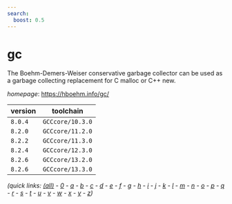 ```yaml
---
search:
  boost: 0.5
---
```

# gc

The Boehm-Demers-Weiser conservative garbage collector can be used as a  garbage collecting replacement for C malloc or C++ new.

*homepage*: <https://hboehm.info/gc/>

version | toolchain
--------|----------
``8.0.4`` | ``GCCcore/10.3.0``
``8.2.0`` | ``GCCcore/11.2.0``
``8.2.2`` | ``GCCcore/11.3.0``
``8.2.4`` | ``GCCcore/12.3.0``
``8.2.6`` | ``GCCcore/13.2.0``
``8.2.6`` | ``GCCcore/13.3.0``


*(quick links: [(all)](../index.md) - [0](../0/index.md) - [a](../a/index.md) - [b](../b/index.md) - [c](../c/index.md) - [d](../d/index.md) - [e](../e/index.md) - [f](../f/index.md) - [g](../g/index.md) - [h](../h/index.md) - [i](../i/index.md) - [j](../j/index.md) - [k](../k/index.md) - [l](../l/index.md) - [m](../m/index.md) - [n](../n/index.md) - [o](../o/index.md) - [p](../p/index.md) - [q](../q/index.md) - [r](../r/index.md) - [s](../s/index.md) - [t](../t/index.md) - [u](../u/index.md) - [v](../v/index.md) - [w](../w/index.md) - [x](../x/index.md) - [y](../y/index.md) - [z](../z/index.md))*

